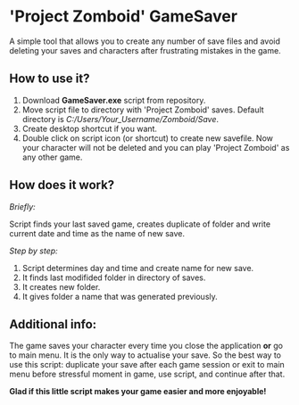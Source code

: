 # 'Project Zomboid' GameSaver

A simple tool that allows you to create any number of save files and avoid deleting your saves and characters after frustrating mistakes in the game.

## How to use it?
1. Download **GameSaver.exe** script from repository.
2. Move script file to directory with 'Project Zomboid' saves. Default directory is *C:/Users/Your_Username/Zomboid/Save*.
3. Create desktop shortcut if you want.
4. Double click on script icon (or shortcut) to create new savefile. Now your character will not be deleted and you can play 'Project Zomboid' as any other game.

## How does it work?
*Briefly:*

Script finds your last saved game, creates duplicate of folder and write current date and time as the name of new save. 

*Step by step:*
1. Script determines day and time and create name for new save.
2. It finds last modifided folder in directory of saves.
3. It creates new folder.
4. It gives folder a name that was generated previously.

## Additional info:
The game saves your character every time you close the application **or** go to main menu. It is the only way to actualise your save. So the best way to use this script: duplicate your save after each game session or exit to main menu before stressful moment in game, use script, and continue after that. 

**Glad if this little script makes your game easier and more enjoyable!**

